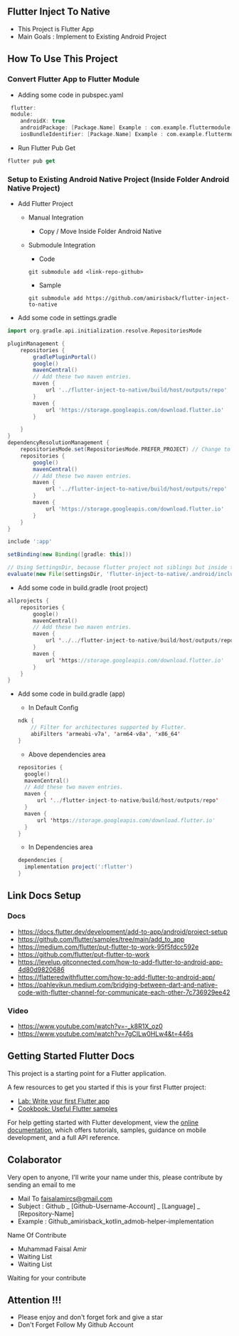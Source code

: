 ## Flutter Inject To Native
- This Project is Flutter App
- Main Goals : Implement to Existing Android Project

## How To Use This Project

### Convert Flutter App to Flutter Module
- Adding some code in pubspec.yaml

```kotlin
 flutter:
 module:
    androidX: true
    androidPackage: [Package.Name] Example : com.example.fluttermodule
    iosBundleIdentifier: [Package.Name] Example : com.example.fluttermodule
```

- Run Flutter Pub Get

```kotlin
flutter pub get
```

### Setup to Existing Android Native Project (Inside Folder Android Native Project)

- Add Flutter Project

  - Manual Integration
  
    - Copy / Move Inside Folder Android Native
  
  - Submodule Integration
  
    - Code

    ```kotin
    git submodule add <link-repo-github>
    ```

    - Sample

    ```kotin
    git submodule add https://github.com/amirisback/flutter-inject-to-native
    ```

- Add some code in settings.gradle

```groovy
import org.gradle.api.initialization.resolve.RepositoriesMode

pluginManagement {
    repositories {
        gradlePluginPortal()
        google()
        mavenCentral()
        // Add these two maven entries.
        maven {
            url '../flutter-inject-to-native/build/host/outputs/repo'
        }
        maven {
            url 'https://storage.googleapis.com/download.flutter.io'
        }

    }
}
dependencyResolutionManagement {
    repositoriesMode.set(RepositoriesMode.PREFER_PROJECT) // Change to PREFER_PROJECT
    repositories {
        google()
        mavenCentral()
        // Add these two maven entries.
        maven {
            url '../flutter-inject-to-native/build/host/outputs/repo'
        }
        maven {
            url 'https://storage.googleapis.com/download.flutter.io'
        }
    }
}

include ':app'

setBinding(new Binding([gradle: this]))

// Using SettingsDir, because flutter project not siblings but inside the existing project
evaluate(new File(settingsDir, 'flutter-inject-to-native/.android/include_flutter.groovy')) 

```

- Add some code in build.gradle (root project)

```kotlin
allprojects {
    repositories {
        google()
        mavenCentral()
        // Add these two maven entries.
        maven {
            url '../../flutter-inject-to-native/build/host/outputs/repo'
        }
        maven {
            url 'https://storage.googleapis.com/download.flutter.io'
        }
    }
}
```

- Add some code in build.gradle (app)
  
  - In Default Config
  
  ```kotlin
  ndk {
      // Filter for architectures supported by Flutter.
      abiFilters 'armeabi-v7a', 'arm64-v8a', 'x86_64'
  }
  ```
  
  - Above dependencies area
  
  ```kotlin
  repositories {
    google()
    mavenCentral()
    // Add these two maven entries.
    maven {
        url '../flutter-inject-to-native/build/host/outputs/repo'
    }
    maven {
        url 'https://storage.googleapis.com/download.flutter.io'
    }
  }
  ```
  
  - In Dependencies area

  ```groovy
  dependencies {
    implementation project(':flutter')
  }
  ```
  
## Link Docs Setup
### Docs
- https://docs.flutter.dev/development/add-to-app/android/project-setup
- https://github.com/flutter/samples/tree/main/add_to_app
- https://medium.com/flutter/put-flutter-to-work-95f5fdcc592e
- https://github.com/flutter/put-flutter-to-work
- https://levelup.gitconnected.com/how-to-add-flutter-to-android-app-4d80d9820686
- https://flatteredwithflutter.com/how-to-add-flutter-to-android-app/
- https://pahlevikun.medium.com/bridging-between-dart-and-native-code-with-flutter-channel-for-communicate-each-other-7c736929ee42

### Video
- https://www.youtube.com/watch?v=-_k8R1X_oz0
- https://www.youtube.com/watch?v=7gCILw0HLw4&t=446s


## Getting Started Flutter Docs

This project is a starting point for a Flutter application.

A few resources to get you started if this is your first Flutter project:

- [Lab: Write your first Flutter app](https://docs.flutter.dev/get-started/codelab)
- [Cookbook: Useful Flutter samples](https://docs.flutter.dev/cookbook)

For help getting started with Flutter development, view the
[online documentation](https://docs.flutter.dev/), which offers tutorials,
samples, guidance on mobile development, and a full API reference.

## Colaborator
Very open to anyone, I'll write your name under this, please contribute by sending an email to me

- Mail To faisalamircs@gmail.com
- Subject : Github _ [Github-Username-Account] _ [Language] _ [Repository-Name]
- Example : Github_amirisback_kotlin_admob-helper-implementation

Name Of Contribute
- Muhammad Faisal Amir
- Waiting List
- Waiting List

Waiting for your contribute

## Attention !!!
- Please enjoy and don't forget fork and give a star
- Don't Forget Follow My Github Account

